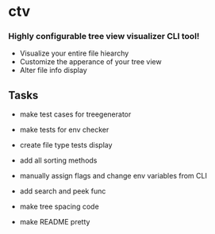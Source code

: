 # ctv

### Highly configurable tree view visualizer CLI tool!

- Visualize your entire file hiearchy
- Customize the apperance of your tree view
- Alter file info display


## Tasks
- make test cases for treegenerator
- make tests for env checker
- create file type tests display

- add all sorting methods
- manually assign flags and change env variables from CLI
- add search and peek func
- make tree spacing code

- make README pretty